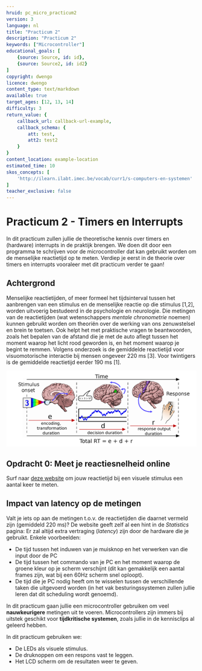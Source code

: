 ```yaml
---
hruid: pc_micro_practicum2
version: 3
language: nl
title: "Practicum 2"
description: "Practicum 2"
keywords: ["Microcontroller"]
educational_goals: [
    {source: Source, id: id}, 
    {source: Source2, id: id2}
]
copyright: dwengo
licence: dwengo
content_type: text/markdown
available: true
target_ages: [12, 13, 14]
difficulty: 3
return_value: {
    callback_url: callback-url-example,
    callback_schema: {
        att: test,
        att2: test2
    }
}
content_location: example-location
estimated_time: 10
skos_concepts: [
    'http://ilearn.ilabt.imec.be/vocab/curr1/s-computers-en-systemen'
]
teacher_exclusive: false
---
```

# Practicum 2 - Timers en Interrupts

In dit practicum zullen jullie de theoretische kennis over timers en (hardware) interrupts in de praktijk brengen. We doen dit door een programma te schrijven voor de microcontroller dat kan gebruikt worden om de menselijke reactietijd op te meten. Verdiep je eerst in de theorie over timers en interrupts vooraleer met dit practicum verder te gaan!

## Achtergrond

Menselijke reactietijden, of meer formeel het tijdsinterval tussen het aanbrengen van een stimulus en de menselijke reactie op die stimulus [1,2], worden uitvoerig bestudeerd in de psychologie en neurologie. Die metingen van de reactietijden (wat wetenschappers *mentale chronometrie* noemen) kunnen gebruikt worden om theoriën over de werking van ons zenuwstelsel en brein te toetsen. Ook helpt het met praktische vragen te beantwoorden, zoals het bepalen van de afstand die je met de auto aflegt tussen het moment waarop het licht rood geworden is, en het moment waarop je begint te remmen. Volgens onderzoek is de gemiddelde reactietijd voor visuomotorische interactie bij mensen ongeveer 220 ms [3]. Voor twintigers is de gemiddelde reactietijd eerder 190 ms [1].

![](embed/reactietijden.png "Reactietijden")


## Opdracht 0: Meet je reactiesnelheid online

Surf naar [deze website](https://humanbenchmark.com/tests/reactiontime) om jouw reactietijd bij een visuele stimulus een aantal keer te meten.


## Impact van latency op de metingen

Valt je iets op aan de metingen t.o.v. de reactietijden die daarnet vermeld zijn (gemiddeld 220 ms)? De website geeft zelf al een hint in de *Statistics* pagina: Er zal altijd extra vertraging (*latency*) zijn door de hardware die je gebruikt. Enkele voorbeelden:

* De tijd tussen het induwen van je muisknop en het verwerken van die input door de PC
* De tijd tussen het commando van je PC en het moment waarop de groene kleur op je scherm verschijnt (dit kan gemakkelijk een aantal frames zijn, wat bij een 60Hz scherm snel oploopt).
* De tijd die je PC nodig heeft om te wisselen tussen de verschillende taken die uitgevoerd worden (in het vak besturingssystemen zullen jullie leren dat dit scheduling wordt genoemd).

In dit practicum gaan jullie een microcontroller gebruiken om veel **nauwkeurigere** metingen uit te voeren. Microcontrollers zijn immers bij uitstek geschikt voor **tijdkritische systemen**, zoals jullie in de kennisclips al geleerd hebben.

In dit practicum gebruiken we: 

* De LEDs als visuele stimulus.
* De druknoppen om een respons vast te leggen.
* Het LCD scherm om de resultaten weer te geven.
